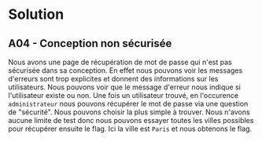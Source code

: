 # Solution
## A04 - Conception non sécurisée

Nous avons une page de récupération de mot de passe qui n'est pas sécurisée dans sa conception. En effet nous pouvons voir les messages d'erreurs sont trop explicites et donnent des informations sur les utilisateurs. Nous pouvons voir que le message d'erreur nous indique si l'utilisateur existe ou non. Une fois un utilisateur trouvé, en l'occurence `administrateur` nous pouvons récupérer le mot de passe via une question de "sécurité". Nous pouvons choisir la plus simple à trouver. Nous n'avons aucune limite de test donc nous pouvons essayer toutes les villes possibles pour récupérer ensuite le flag. Ici la ville est `Paris` et nous obtenons le flag.